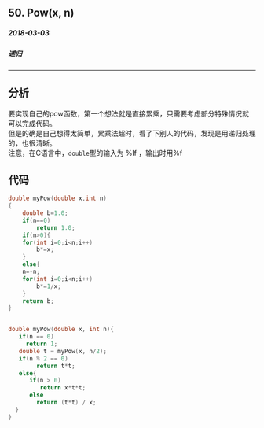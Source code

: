 ## 50. Pow(x, n)
##### 2018-03-03 
##### 递归
*****
## 分析
要实现自己的pow函数，第一个想法就是直接累乘，只需要考虑部分特殊情况就可以完成代码。  
但是的确是自己想得太简单，累乘法超时，看了下别人的代码，发现是用递归处理的，也很清晰。  
注意，在C语言中，``double``型的输入为 %lf ，输出时用%f  

## 代码
```c
double myPow(double x,int n)
{
    double b=1.0;
    if(n==0)
        return 1.0;
    if(n>0){
    for(int i=0;i<n;i++)
        b*=x;
    }
    else{
    n=-n;
    for(int i=0;i<n;i++)
        b*=1/x;
    }
    return b;
}


double myPow(double x, int n){  
   if(n == 0)
     return 1;
   double t = myPow(x, n/2);
   if(n % 2 == 0)
        return t*t;
   else{
      if(n > 0)
         return x*t*t;
      else 
        return (t*t) / x;
  }
}
```
